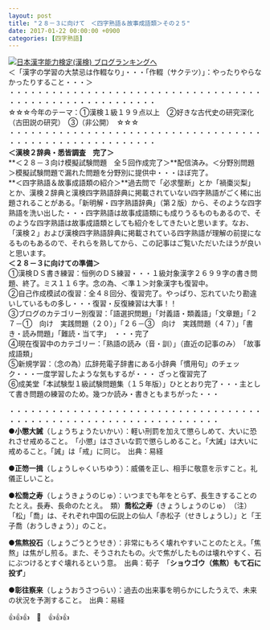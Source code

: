 ```yaml
---
layout: post
title: "２８－３に向けて　＜四字熟語＆故事成語類＞その２５"
date: 2017-01-22 00:00:00 +0900
categories: [四字熟語]
---
```


[![](/syuusyuu9701/assets/images/２８－３に向けて-＜四字熟語＆故事成語類＞その２５-br_c_3028_1.gif)](http://blog.with2.net/link.php?1659096:3028 "日本漢字能力検定(漢検) ブログランキングへ")[日本漢字能力検定(漢検) ブログランキングへ](http://blog.with2.net/link.php?1659096:3028)  
＜「漢字の学習の大禁忌は作輟なり」・・・「作輟（サクテツ）」：やったりやらなかったりすること・・・＞  
・・・・・・・・・・・・・・・・・・・・・・・・・・・・・・・・・・・・・・・・・・・・・・・・・・・・・・・・・  
☆☆☆今年のテーマ：①漢検１級１９９点以上　②好きな古代史の研究深化（古田説の研究）　③（非公開）　☆☆☆　　  
・・・・・・・・・・・・・・・・・・・・・・・・・・・・・・・・・・・・・・・・・・・・・・・・・・・・・・・・・  
**＜漢検２辞典・悉皆調査　完了＞**  
**＜２８－３向け模擬試験問題　全５回作成完了＞**配信済み。＜分野別問題＞模擬試験問題で漏れた問題を分野別に提供中・・・ほぼ完了。  
**＜四字熟語＆故事成語類の紹介＞**過去問で「必求壟断」とか「禍棗災梨」とか、漢検２辞典と漢検四字熟語辞典に掲載されていない四字熟語がごく稀に出題されることがある。「新明解・四字熟語辞典」（第２版）から、そのような四字熟語を洗い出した・・・四字熟語は故事成語類にも成りうるものもあるので、そのような四字熟語は故事成語類としても紹介をしてきたいと思います。なお、「漢検２」および漢検四字熟語辞典に掲載されている四字熟語が理解の前提になるものもあるので、それらを熟してから、この記事はご覧いただいたほうが良いと思います。  
**＜２８－３に向けての準備＞**  
①漢検ＤＳ書き練習：恒例のＤＳ練習・・・１級対象漢字２６９９字の書き問題、終了。ミス１１６字。念の為、＜準１＞対象漢字も復習中。  
②自己作成模試の復習：全４８回分、復習完了。やっぱり、忘れていたり勘違いしているもの多し・・・復習・反復練習は大事！！  
③ブログのカテゴリー別復習：「語選択問題」「対義語・類義語」「文章題」「２７－①　向け　実践問題（２０）」「２６－③　向け　実践問題（４７）」「書き・読み問題」「難読・当て字」　・・・完了  
④現在復習中のカテゴリー：「熟語の読み（音・訓）」（直近の記事のみ）　「故事成語類」　  
⑤新規学習：（念の為）広辞苑電子辞書にある小辞典「慣用句」のチェック・・・一度学習したような気もするが・・・ ざっと復習完了  
⑥成美堂「本試験型１級試験問題集（１５年版）」ひととおり完了・・・主として書き問題の練習のため。幾つか読み・書きともまちがった・・・  
  
・・・・・・・・・・・・・・・・・・・・・・・・・・・・・・・・・・・・・・・・・・・・・・・・・・・・・・・・・・・・・・・・・・  
●**小懲大誡**（しょうちょうたいかい）：軽い刑罰を加えて懲らしめて、大いに恐れさせ戒めること。　「小懲」はささいな罰で懲らしめること。「大誡」は大いに戒めること。「誡」は「戒」に同じ。　出典：易経  
  
●**正笏一揖**（しょうしゃくいちゆう）：威儀を正し、相手に敬意を示すこと。礼儀正しいこと。  
  
●**松喬之寿**（しょうきょうのじゅ）：いつまでも年をとらず、長生きすることのたとえ。長寿、長命のたとえ。　類）**喬松之寿**（きょうしょうのじゅ）　（注）「松」「喬」は、それぞれ中国の伝説上の仙人「赤松子（せきしょうし）」と「王子喬（おうしきょう）」のこと。  
  
●**焦熬投石**（しょうごうとうせき）：非常にもろく壊れやすいことのたとえ。「焦熬」は焦がし煎る。また、そうされたもの。火で焦がしたものは壊れやすく、石にぶつけるとすぐ壊れるという意。　出典：荀子　「**ショウゴウ（焦熬）もて石に投ず**」  
  
●**彰往察来**（しょうおうさつらい）：過去の出来事を明らかにしたうえで、未来の状況を予測すること。　出典：易経  
  
👍👍👍　🐔　👍👍👍  